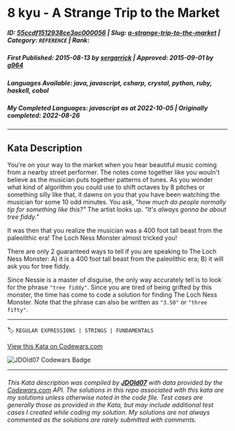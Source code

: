 # 8 kyu - A Strange Trip to the Market

##### **ID**: [55ccdf1512938ce3ac000056](https://www.codewars.com/kata/55ccdf1512938ce3ac000056) | **Slug**: [a-strange-trip-to-the-market](https://www.codewars.com/kata/55ccdf1512938ce3ac000056) | **Category**: `REFERENCE` | **Rank**: <span style="color:white">8 kyu</span>

##### **First Published**: 2015-08-13 ***by*** [sergarrick](https://www.codewars.com/users/sergarrick) | **Approved**: 2015-09-01 ***by*** [g964](https://www.codewars.com/users/g964)

##### **Languages Available**: java, javascript, csharp, crystal, python, ruby, haskell, cobol

##### **My Completed Languages**: javascript ***as at*** 2022-10-05 | **Originally completed**: 2022-08-26

---

## Kata Description


You're on your way to the market when you hear beautiful music coming from a nearby street performer. The notes come together like you wouln't believe as the musician puts together patterns of tunes. As you wonder what kind of algorithm you could use to shift octaves by 8 pitches or something silly like that, it dawns on you that you have been watching the musician for some 10 odd minutes. You ask, *"how much do people normally tip for something like this?"* The artist looks up. *"It's always gonna be about tree fiddy."*



It was then that you realize the musician was a 400 foot tall beast from the paleolithic era! The Loch Ness Monster almost tricked you!





There are only 2 guaranteed ways to tell if you are speaking to The Loch Ness Monster: A) it is a 400 foot tall beast from the paleolithic era; B) it will ask you for tree fiddy.



Since Nessie is a master of disguise, the only way accurately tell is to look for the phrase `"tree fiddy"`. Since you are tired of being grifted by this monster, the time has come to code a solution for finding The Loch Ness Monster. Note that the phrase can also be written as `"3.50"` or `"three fifty"`.

---


🏷 `REGULAR EXPRESSIONS | STRINGS | FUNDAMENTALS`


[View this Kata on Codewars.com](https://www.codewars.com/kata/55ccdf1512938ce3ac000056)

![](https://www.codewars.com/users/jdold07/badges/large "JDOld07 Codewars Badge")

---

###### *This Kata description was compiled by [**JDOld07**](https://tpstech.dev) with data provided by the [Codewars.com](https://www.codewars.com) API.  The solutions in this repo associated with this kata are my solutions unless otherwise noted in the code file.  Test cases are generally those as provided in the Kata, but may include additional test cases I created while coding my solution.  My solutions are not always commented as the solutions are rarely submitted with comments.*
